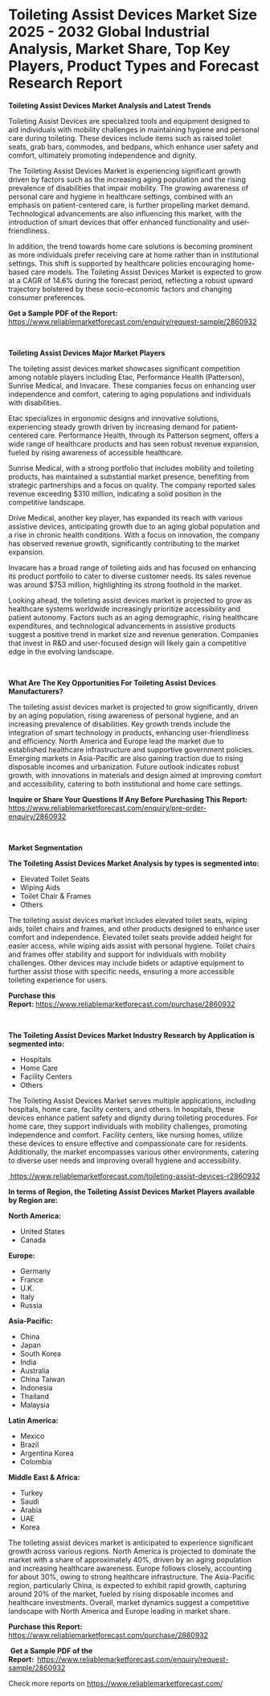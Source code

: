 <p><h1>Toileting Assist Devices Market Size 2025 - 2032 Global Industrial Analysis, Market Share, Top Key Players, Product Types and Forecast Research Report</h1></p><p><strong>Toileting Assist Devices Market Analysis and Latest Trends</strong></p>
<p><p>Toileting Assist Devices are specialized tools and equipment designed to aid individuals with mobility challenges in maintaining hygiene and personal care during toileting. These devices include items such as raised toilet seats, grab bars, commodes, and bedpans, which enhance user safety and comfort, ultimately promoting independence and dignity.</p><p>The Toileting Assist Devices Market is experiencing significant growth driven by factors such as the increasing aging population and the rising prevalence of disabilities that impair mobility. The growing awareness of personal care and hygiene in healthcare settings, combined with an emphasis on patient-centered care, is further propelling market demand. Technological advancements are also influencing this market, with the introduction of smart devices that offer enhanced functionality and user-friendliness.</p><p>In addition, the trend towards home care solutions is becoming prominent as more individuals prefer receiving care at home rather than in institutional settings. This shift is supported by healthcare policies encouraging home-based care models. The Toileting Assist Devices Market is expected to grow at a CAGR of 14.6% during the forecast period, reflecting a robust upward trajectory bolstered by these socio-economic factors and changing consumer preferences.</p></p>
<p><strong>Get a Sample PDF of the Report:&nbsp;</strong> <a href="https://www.reliablemarketforecast.com/enquiry/request-sample/2860932?utm_campaign=2724&utm_medium=2&utm_source=Github&utm_content=ia&utm_term=12032025&utm_id=toileting-assist-devices">https://www.reliablemarketforecast.com/enquiry/request-sample/2860932</a></p>
<p>&nbsp;</p>
<p><strong>Toileting Assist Devices Major Market Players</strong></p>
<p><p>The toileting assist devices market showcases significant competition among notable players including Etac, Performance Health (Patterson), Sunrise Medical, and Invacare. These companies focus on enhancing user independence and comfort, catering to aging populations and individuals with disabilities.</p><p>Etac specializes in ergonomic designs and innovative solutions, experiencing steady growth driven by increasing demand for patient-centered care. Performance Health, through its Patterson segment, offers a wide range of healthcare products and has seen robust revenue expansion, fueled by rising awareness of accessible healthcare.</p><p>Sunrise Medical, with a strong portfolio that includes mobility and toileting products, has maintained a substantial market presence, benefiting from strategic partnerships and a focus on quality. The company reported sales revenue exceeding $310 million, indicating a solid position in the competitive landscape.</p><p>Drive Medical, another key player, has expanded its reach with various assistive devices, anticipating growth due to an aging global population and a rise in chronic health conditions. With a focus on innovation, the company has observed revenue growth, significantly contributing to the market expansion.</p><p>Invacare has a broad range of toileting aids and has focused on enhancing its product portfolio to cater to diverse customer needs. Its sales revenue was around $753 million, highlighting its strong foothold in the market.</p><p>Looking ahead, the toileting assist devices market is projected to grow as healthcare systems worldwide increasingly prioritize accessibility and patient autonomy. Factors such as an aging demographic, rising healthcare expenditures, and technological advancements in assistive products suggest a positive trend in market size and revenue generation. Companies that invest in R&D and user-focused design will likely gain a competitive edge in the evolving landscape.</p></p>
<p>&nbsp;</p>
<p><strong>What Are The Key Opportunities For Toileting Assist Devices Manufacturers?</strong></p>
<p><p>The toileting assist devices market is projected to grow significantly, driven by an aging population, rising awareness of personal hygiene, and an increasing prevalence of disabilities. Key growth trends include the integration of smart technology in products, enhancing user-friendliness and efficiency. North America and Europe lead the market due to established healthcare infrastructure and supportive government policies. Emerging markets in Asia-Pacific are also gaining traction due to rising disposable incomes and urbanization. Future outlook indicates robust growth, with innovations in materials and design aimed at improving comfort and accessibility, catering to both institutional and home care settings.</p></p>
<p><strong>Inquire or Share Your Questions If Any Before Purchasing This Report:</strong> <a href="https://www.reliablemarketforecast.com/enquiry/pre-order-enquiry/2860932?utm_campaign=2724&utm_medium=2&utm_source=Github&utm_content=ia&utm_term=12032025&utm_id=toileting-assist-devices">https://www.reliablemarketforecast.com/enquiry/pre-order-enquiry/2860932</a></p>
<p>&nbsp;</p>
<p><strong>Market Segmentation</strong></p>
<p><strong>The Toileting Assist Devices Market Analysis by types is segmented into:</strong></p>
<p><ul><li>Elevated Toilet Seats</li><li>Wiping Aids</li><li>Toilet Chair & Frames</li><li>Others</li></ul></p>
<p><p>The toileting assist devices market includes elevated toilet seats, wiping aids, toilet chairs and frames, and other products designed to enhance user comfort and independence. Elevated toilet seats provide added height for easier access, while wiping aids assist with personal hygiene. Toilet chairs and frames offer stability and support for individuals with mobility challenges. Other devices may include bidets or adaptive equipment to further assist those with specific needs, ensuring a more accessible toileting experience for users.</p></p>
<p><strong>Purchase this Report:&nbsp;</strong><a href="https://www.reliablemarketforecast.com/purchase/2860932?utm_campaign=2724&utm_medium=2&utm_source=Github&utm_content=ia&utm_term=12032025&utm_id=toileting-assist-devices">https://www.reliablemarketforecast.com/purchase/2860932</a></p>
<p>&nbsp;</p>
<p><strong>The Toileting Assist Devices Market Industry Research by Application is segmented into:</strong></p>
<p><ul><li>Hospitals</li><li>Home Care</li><li>Facility Centers</li><li>Others</li></ul></p>
<p><p>The Toileting Assist Devices Market serves multiple applications, including hospitals, home care, facility centers, and others. In hospitals, these devices enhance patient safety and dignity during toileting procedures. For home care, they support individuals with mobility challenges, promoting independence and comfort. Facility centers, like nursing homes, utilize these devices to ensure effective and compassionate care for residents. Additionally, the market encompasses various other environments, catering to diverse user needs and improving overall hygiene and accessibility.</p></p>
<p><a href="https://www.reliablemarketforecast.com/toileting-assist-devices-r2860932?utm_campaign=2724&utm_medium=2&utm_source=Github&utm_content=ia&utm_term=12032025&utm_id=toileting-assist-devices">&nbsp;https://www.reliablemarketforecast.com/toileting-assist-devices-r2860932</a></p>
<p><strong>In terms of Region, the Toileting Assist Devices Market Players available by Region are:</strong></p>
<p>
    <p> <strong> North America: </strong>
        <ul>
            <li>United States</li>
            <li>Canada</li>
        </ul>
        </p> 
    <p> <strong> Europe: </strong>
        <ul>
            <li>Germany</li>
            <li>France</li>
            <li>U.K.</li>
            <li>Italy</li>
            <li>Russia</li>
        </ul>
        </p> 
    <p> <strong> Asia-Pacific: </strong>
        <ul>
            <li>China</li>
            <li>Japan</li>
            <li>South Korea</li>
            <li>India</li>
            <li>Australia</li>
            <li>China Taiwan</li>
            <li>Indonesia</li>
            <li>Thailand</li>
            <li>Malaysia</li>
        </ul>
        </p> 
    <p> <strong> Latin America: </strong>
        <ul>
            <li>Mexico</li>
            <li>Brazil</li>
            <li>Argentina Korea</li>
            <li>Colombia</li>
        </ul>
        </p> 
    <p> <strong> Middle East & Africa: </strong>
        <ul>
            <li>Turkey</li>
            <li>Saudi</li>
            <li>Arabia</li>
            <li>UAE</li>
            <li>Korea</li>
        </ul>
    </p>
    </p>
<p><p>The toileting assist devices market is anticipated to experience significant growth across various regions. North America is projected to dominate the market with a share of approximately 40%, driven by an aging population and increasing healthcare awareness. Europe follows closely, accounting for about 30%, owing to strong healthcare infrastructure. The Asia-Pacific region, particularly China, is expected to exhibit rapid growth, capturing around 20% of the market, fueled by rising disposable incomes and healthcare investments. Overall, market dynamics suggest a competitive landscape with North America and Europe leading in market share.</p></p>
<p><strong>Purchase this Report: </strong><a href="https://www.reliablemarketforecast.com/purchase/2860932?utm_campaign=2724&utm_medium=2&utm_source=Github&utm_content=ia&utm_term=12032025&utm_id=toileting-assist-devices">https://www.reliablemarketforecast.com/purchase/2860932</a></p>
<p>&nbsp;<strong>Get a Sample PDF of the Report:&nbsp;&nbsp;</strong><a href="https://www.reliablemarketforecast.com/enquiry/request-sample/2860932?utm_campaign=2724&utm_medium=2&utm_source=Github&utm_content=ia&utm_term=12032025&utm_id=toileting-assist-devices">https://www.reliablemarketforecast.com/enquiry/request-sample/2860932</a></p>
<p><strong></strong></p>
<p>Check more reports on <a href="https://www.reliablemarketforecast.com/?utm_campaign=2724&utm_medium=2&utm_source=Github&utm_content=ia&utm_term=12032025&utm_id=toileting-assist-devices">https://www.reliablemarketforecast.com/</a></p>